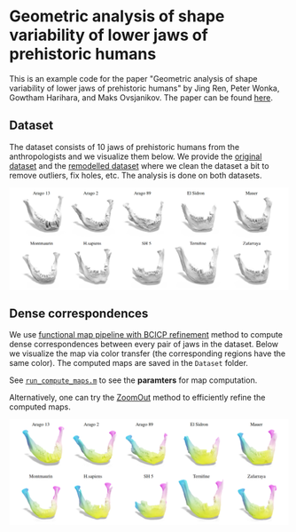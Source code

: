 # Geometric analysis of shape variability of lower jaws of prehistoric humans
This is an example code for the paper "Geometric analysis of shape variability of lower jaws of prehistoric humans" by Jing Ren, Peter Wonka, Gowtham Harihara, and Maks Ovsjanikov. 
The paper can be found [here](https://www.sciencedirect.com/science/article/abs/pii/S0003552120301035).


Dataset
--------------------
The dataset consists of 10 jaws of prehistoric humans from the anthropologists and we visualize them below. 
We provide the [original dataset](https://github.com/llorz/PROJ2020_jaws/tree/main/Dataset/original/vtx_5k) 
and the [remodelled dataset](https://github.com/llorz/PROJ2020_jaws/tree/main/Dataset/remodelled/vtx_5k)
where we clean the dataset a bit to remove outliers, fix holes, etc. The analysis is done on both datasets. 


<p align="center">
  <img align="center"  src="/figures/dataset.png"  width=800>
</p>


Dense correspondences
--------------------
We use [functional map pipeline with BCICP refinement](https://github.com/llorz/SGA18_orientation_BCICP_code) method to compute dense
correspondences between every pair of jaws in the dataset. Below we visualize the map via color transfer (the corresponding regions have the same color). 
The computed maps are saved in the `Dataset` folder. 

See [`run_compute_maps.m`](https://github.com/llorz/PROJ2020_jaws/blob/main/run_compute_maps.m) to see the **paramters** for map computation.

Alternatively, one can try the [ZoomOut](https://github.com/llorz/SGA19_zoomOut) method to efficiently refine the computed maps. 

<p align="center">
  <img align="center"  src="/figures/maps.png"  width=800>
</p>

